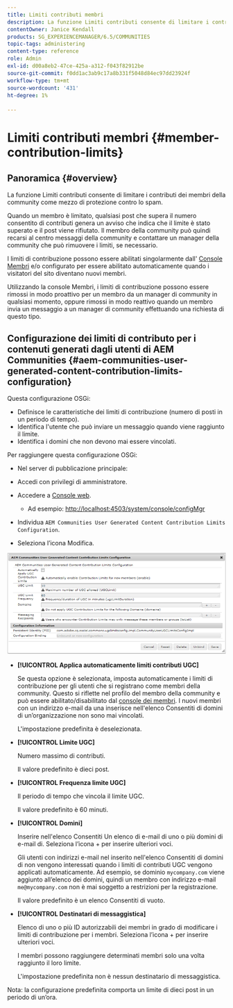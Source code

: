 ```yaml
---
title: Limiti contributi membri
description: La funzione Limiti contributi consente di limitare i contributi da proteggere dallo spam
contentOwner: Janice Kendall
products: SG_EXPERIENCEMANAGER/6.5/COMMUNITIES
topic-tags: administering
content-type: reference
role: Admin
exl-id: d00a8eb2-47ce-425a-a312-f043f82912be
source-git-commit: f0dd1ac3ab9c17a8b331f5048d84ec97dd23924f
workflow-type: tm+mt
source-wordcount: '431'
ht-degree: 1%

---
```


# Limiti contributi membri {#member-contribution-limits}

## Panoramica {#overview}

La funzione Limiti contributi consente di limitare i contributi dei membri della community come mezzo di protezione contro lo spam.

Quando un membro è limitato, qualsiasi post che supera il numero consentito di contributi genera un avviso che indica che il limite è stato superato e il post viene rifiutato. Il membro della community può quindi recarsi al centro messaggi della community e contattare un manager della community che può rimuovere i limiti, se necessario.

I limiti di contribuzione possono essere abilitati singolarmente dall&#39; [Console Membri](members.md) e/o configurato per essere abilitato automaticamente quando i visitatori del sito diventano nuovi membri.

Utilizzando la console Membri, i limiti di contribuzione possono essere rimossi in modo proattivo per un membro da un manager di community in qualsiasi momento, oppure rimossi in modo reattivo quando un membro invia un messaggio a un manager di community effettuando una richiesta di questo tipo.

## Configurazione dei limiti di contributo per i contenuti generati dagli utenti di AEM Communities {#aem-communities-user-generated-content-contribution-limits-configuration}

Questa configurazione OSGi:

* Definisce le caratteristiche dei limiti di contribuzione (numero di posti in un periodo di tempo).
* Identifica l&#39;utente che può inviare un messaggio quando viene raggiunto il limite.
* Identifica i domini che non devono mai essere vincolati.

Per raggiungere questa configurazione OSGi:

* Nel server di pubblicazione principale:
* Accedi con privilegi di amministratore.
* Accedere a [Console web](../../help/sites-deploying/configuring-osgi.md).

   * Ad esempio: [http://localhost:4503/system/console/configMgr](http://localhost:4503/system/console/configMgr)

* Individua `AEM Communities User Generated Content Contribution Limits Configuration`.
* Seleziona l’icona Modifica.

![configure-limits](assets/configure-limits.png)

* **[!UICONTROL Applica automaticamente limiti contributi UGC]**

  Se questa opzione è selezionata, imposta automaticamente i limiti di contribuzione per gli utenti che si registrano come membri della community. Questo si riflette nel profilo del membro della community e può essere abilitato/disabilitato dal [console dei membri](members.md). I nuovi membri con un indirizzo e-mail da una inserisce nell&#39;elenco Consentiti di domini di un’organizzazione non sono mai vincolati.

  L&#39;impostazione predefinita è deselezionata.

* **[!UICONTROL Limite UGC]**

  Numero massimo di contributi.

  Il valore predefinito è dieci post.

* **[!UICONTROL Frequenza limite UGC]**

  Il periodo di tempo che vincola il limite UGC.

  Il valore predefinito è 60 minuti.

* **[!UICONTROL Domini]**

  Inserire nell&#39;elenco Consentiti Un elenco di e-mail di uno o più domini di e-mail di. Seleziona l’icona + per inserire ulteriori voci.

  Gli utenti con indirizzi e-mail nel inserito nell&#39;elenco Consentiti di domini di non vengono interessati quando i limiti di contributi UGC vengono applicati automaticamente. Ad esempio, se dominio `mycompany.com` viene aggiunto all’elenco dei domini, quindi un membro con indirizzo e-mail `me@mycompany.com` non è mai soggetto a restrizioni per la registrazione.

  Il valore predefinito è un elenco Consentiti di vuoto.

* **[!UICONTROL Destinatari di messaggistica]**

  Elenco di uno o più ID autorizzabili dei membri in grado di modificare i limiti di contribuzione per i membri. Seleziona l’icona + per inserire ulteriori voci.

  I membri possono raggiungere determinati membri solo una volta raggiunto il loro limite.

  L&#39;impostazione predefinita non è nessun destinatario di messaggistica.

Nota: la configurazione predefinita comporta un limite di dieci post in un periodo di un’ora.
